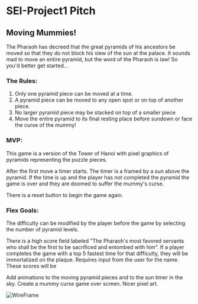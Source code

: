 # SEI-Project1 Pitch

## Moving Mummies!
The Pharaoh has decreed that the great pyramids of his ancestors be moved so that they do not block his view of the sun at the palace. It sounds mad to move an entire pyramid, but the word of the Pharaoh is law! So you'd better get started...

### The Rules:
1. Only one pyramid piece can be moved at a time.
1. A pyramid piece can be moved to any open spot or on top of another piece.
1. No larger pyramid piece may be stacked on top of a smaller piece
1. Move the entire pyramid to its final resting place before sundown or face the curse of the mummy!

### MVP:
This game is a version of the Tower of Hanoi with pixel graphics of pyramids representing the puzzle pieces. 

After the first move a timer starts. The timer is a framed by a sun above the pyramid. If the time is up and the player has not completed the pyramid the game is over and they are doomed to suffer the mummy's curse. 

There is a reset button to begin the game again.


### Flex Goals:
The difficulty can be modified by the player before the game by selecting the number of pyramid levels.

There is a high score field labeled "The Pharaoh's most favored servants who shall be the first to be sacrificed and entombed with him". If a player completes the game with a top 5 fastest time for that difficulty, they will be immortalized on the plaque. Requires input from the user for the name. These scores will be 

Add animations to the moving pyramid pieces and to the sun timer in the sky. Create a mummy curse game over screen. Nicer pixel art.

![WireFrame](https://i.imgur.com/ZLvMyFW.png)
